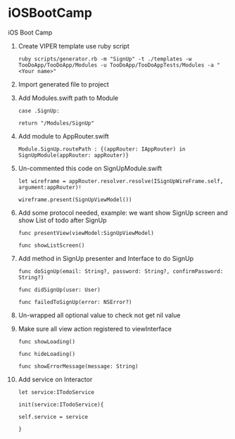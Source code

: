 # iOSBootCamp
iOS Boot Camp

1. Create VIPER template use ruby script

    `ruby scripts/generator.rb -m "SignUp" -t ./templates -w TooDoApp/TooDoApp/Modules -u TooDoApp/TooDoAppTests/Modules -a "<Your name>"`
2. Import generated file to project
3. Add Modules.swift path to Module

    `case .SignUp:`
    
      `return "/Modules/SignUp"`
4. Add module to AppRouter.swift

    `Module.SignUp.routePath : {(appRouter: IAppRouter) in SignUpModule(appRouter: appRouter)}`
5. Un-commented this code on SignUpModule.swift

    `let wireframe = appRouter.resolver.resolve(ISignUpWireFrame.self, argument:appRouter)!`
    
    `wireframe.present(SignUpViewModel())`
6. Add some protocol needed, example: we want show SignUp screen  and show List of todo after SignUp

    `func presentView(viewModel:SignUpViewModel)`
    
    `func showListScreen()`
7. Add method in SignUp presenter and Interface to do SignUp

    `func doSignUp(email: String?, password: String?, confirmPassword: String?)`
    
    `func didSignUp(user: User)`
    
    `func failedToSignUp(error: NSError?)`
8. Un-wrapped all optional value to check not get nil value
9. Make sure all view action registered to viewInterface

    `func showLoading()`
    
    `func hideLoading()`
    
    `func showErrorMessage(message: String)`
10. Add service on Interactor

    `let service:ITodoService`
    
    `init(service:ITodoService){`
    
       `self.service = service`
       
    `}`
